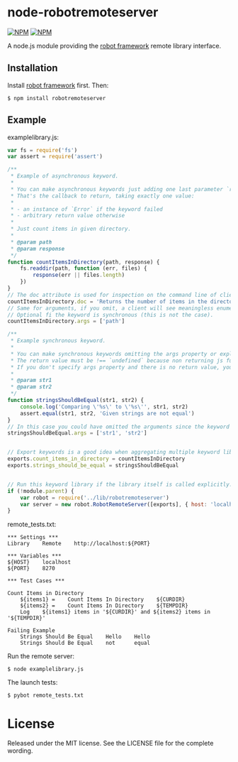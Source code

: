 # node-robotremoteserver

[![NPM](https://nodei.co/npm/robotremoteserver.png?downloads=true&stars=true)](https://nodei.co/npm/robotremoteserver/)
[![NPM](https://nodei.co/npm-dl/robotremoteserver.png?months=6)](https://nodei.co/npm/robotremoteserver/)

  A node.js module providing the [robot framework](http://www.robotframework.org) remote library interface.

## Installation

Install [robot framework](http://code.google.com/p/robotframework/wiki/Installation) first. Then:

    $ npm install robotremoteserver

## Example

examplelibrary.js:

```js
var fs = require('fs')
var assert = require('assert')

/**
 * Example of asynchronous keyword.
 *
 * You can make asynchronous keywords just adding one last parameter `response`.
 * That's the callback to return, taking exactly one value:
 *
 * - an instance of `Error` if the keyword failed
 * - arbitrary return value otherwise
 *
 * Just count items in given directory.
 *
 * @param path
 * @param response
 */
function countItemsInDirectory(path, response) {
    fs.readdir(path, function (err, files) {
        response(err || files.length)
    })
}
// The doc attribute is used for inspection on the command line of client. Optional.
countItemsInDirectory.doc = 'Returns the number of items in the directory specified by `path`.'
// Same for arguments, if you omit, a client will see meaningless enumerated names.
// Optional fi the keyword is synchronous (this is not the case).
countItemsInDirectory.args = ['path']

/**
 * Example synchronous keyword.
 *
 * You can make synchronous keywords omitting the args property or explicitly returning a value.
 * The return value must be !== `undefined` because non returning js function return `undefined`.
 * If you don't specify args property and there is no return value, you can use `null`.
 *
 * @param str1
 * @param str2
 */
function stringsShouldBeEqual(str1, str2) {
    console.log('Comparing \'%s\' to \'%s\'', str1, str2)
    assert.equal(str1, str2, 'Given strings are not equal')
}
// In this case you could have omitted the arguments since the keyword is synchronous.
stringsShouldBeEqual.args = ['str1', 'str2']


// Export keywords is a good idea when aggregating multiple keyword libraries.
exports.count_items_in_directory = countItemsInDirectory
exports.strings_should_be_equal = stringsShouldBeEqual


// Run this keyword library if the library itself is called explicitly.
if (!module.parent) {
    var robot = require('../lib/robotremoteserver')
    var server = new robot.RobotRemoteServer([exports], { host: 'localhost', port: 8270, allowStop: true })
}
```

remote_tests.txt:

```
*** Settings ***
Library    Remote    http://localhost:${PORT}

*** Variables ***
${HOST}    localhost
${PORT}    8270

*** Test Cases ***

Count Items in Directory
    ${items1} =    Count Items In Directory    ${CURDIR}
    ${items2} =    Count Items In Directory    ${TEMPDIR}
    Log    ${items1} items in '${CURDIR}' and ${items2} items in '${TEMPDIR}'

Failing Example
    Strings Should Be Equal    Hello    Hello
    Strings Should Be Equal    not      equal
```

Run the remote server:

    $ node examplelibrary.js

The launch tests:

    $ pybot remote_tests.txt


License
=======

Released under the MIT license. See the LICENSE file for the complete wording.

